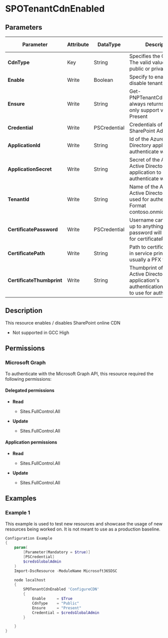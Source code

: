 ﻿# SPOTenantCdnEnabled

## Parameters

| Parameter | Attribute | DataType | Description | Allowed Values |
| --- | --- | --- | --- | --- |
| **CdnType** | Key | String | Specifies the CDN type. The valid values are public or private. | `Public`, `Private` |
| **Enable** | Write | Boolean | Specify to enable or disable tenant CDN. | |
| **Ensure** | Write | String | Get-PNPTenantCdnEnabled always returns a value, only support value is Present | `Present` |
| **Credential** | Write | PSCredential | Credentials of the SharePoint Admin | |
| **ApplicationId** | Write | String | Id of the Azure Active Directory application to authenticate with. | |
| **ApplicationSecret** | Write | String | Secret of the Azure Active Directory application to authenticate with. | |
| **TenantId** | Write | String | Name of the Azure Active Directory tenant used for authentication. Format contoso.onmicrosoft.com | |
| **CertificatePassword** | Write | PSCredential | Username can be made up to anything but password will be used for certificatePassword | |
| **CertificatePath** | Write | String | Path to certificate used in service principal usually a PFX file. | |
| **CertificateThumbprint** | Write | String | Thumbprint of the Azure Active Directory application's authentication certificate to use for authentication. | |

## Description

This resource enables / disables SharePoint online CDN

* Not supported in GCC High

## Permissions

### Microsoft Graph

To authenticate with the Microsoft Graph API, this resource required the following permissions:

#### Delegated permissions

- **Read**

    - Sites.FullControl.All

- **Update**

    - Sites.FullControl.All

#### Application permissions

- **Read**

    - Sites.FullControl.All

- **Update**

    - Sites.FullControl.All

## Examples

### Example 1

This example is used to test new resources and showcase the usage of new resources being worked on.
It is not meant to use as a production baseline.

```powershell
Configuration Example
{
    param(
        [Parameter(Mandatory = $true)]
        [PSCredential]
        $credsGlobalAdmin
    )
    Import-DscResource -ModuleName Microsoft365DSC

    node localhost
    {
        SPOTenantCdnEnabled 'ConfigureCDN'
        {
            Enable     = $True
            CdnType    = "Public"
            Ensure     = "Present"
            Credential = $credsGlobalAdmin
        }

    }
}
```

